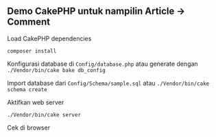 ## Demo CakePHP untuk nampilin Article -> Comment

Load CakePHP dependencies
    
    composer install
    
Konfigurasi database di `Config/database.php` atau generate dengan `./Vendor/bin/cake bake db_config`

Import database dari `Config/Schema/sample.sql` atau `./Vendor/bin/cake schema create`

Aktifkan web server

    ./Vendor/bin/cake server
    
Cek di browser